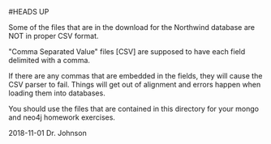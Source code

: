 #HEADS UP

Some of the files that are in the download for the Northwind database are NOT in proper CSV format.

"Comma Separated Value" files [CSV] are supposed to have each field delimited with a comma.

If there are any commas that are embedded in the fields, they will cause the CSV parser to fail.
Things will get out of alignment and errors happen when loading them into databases.

You should use the files that are contained in this directory for your mongo and neo4j homework exercises.

2018-11-01
Dr. Johnson
